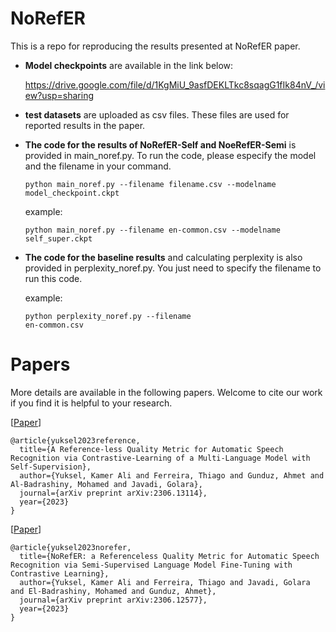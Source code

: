 # NoRefER
This is a repo for reproducing the results presented at NoRefER paper.

- **Model checkpoints** are available in the link below:

  https://drive.google.com/file/d/1KgMiU_9asfDEKLTkc8sqagG1fIk84nV_/view?usp=sharing

- **test datasets** are uploaded as csv files. These files are used for reported results in the paper.

- **The code for the results of NoRefER-Self and NoeRefER-Semi** is provided in main_noref.py. To run the code, please especify the model and the filename in your command.

  <code>python main_noref.py --filename filename.csv --modelname model_checkpoint.ckpt</code>

  example:

  <code>python main_noref.py --filename en-common.csv --modelname self_super.ckpt</code>

- **The code for the baseline results** and calculating perplexity is also provided in perplexity_noref.py. You just need to specify the filename to run this code. 

  example:

  <code>python perplexity_noref.py --filename en-common.csv</code>

# Papers
More details are available in the following papers. Welcome to cite our work if you find it is helpful to your research.

[[Paper](https://arxiv.org/abs/2306.13114)] 
```
@article{yuksel2023reference,
  title={A Reference-less Quality Metric for Automatic Speech Recognition via Contrastive-Learning of a Multi-Language Model with Self-Supervision},
  author={Yuksel, Kamer Ali and Ferreira, Thiago and Gunduz, Ahmet and Al-Badrashiny, Mohamed and Javadi, Golara},
  journal={arXiv preprint arXiv:2306.13114},
  year={2023}
}
```
[[Paper](https://arxiv.org/abs/2306.12577)]
```
@article{yuksel2023norefer,
  title={NoRefER: a Referenceless Quality Metric for Automatic Speech Recognition via Semi-Supervised Language Model Fine-Tuning with Contrastive Learning},
  author={Yuksel, Kamer Ali and Ferreira, Thiago and Javadi, Golara and El-Badrashiny, Mohamed and Gunduz, Ahmet},
  journal={arXiv preprint arXiv:2306.12577},
  year={2023}
}
```

